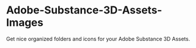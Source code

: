 # Adobe-Substance-3D-Assets-Images
Get nice organized folders and icons for your Adobe Substance 3D Assets.
